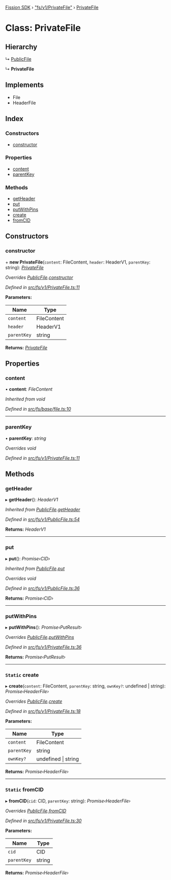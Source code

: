 [Fission SDK](../README.md) › ["fs/v1/PrivateFile"](../modules/_fs_v1_privatefile_.md) › [PrivateFile](_fs_v1_privatefile_.privatefile.md)

# Class: PrivateFile

## Hierarchy

  ↳ [PublicFile](_fs_v1_publicfile_.publicfile.md)

  ↳ **PrivateFile**

## Implements

* File
* HeaderFile

## Index

### Constructors

* [constructor](_fs_v1_privatefile_.privatefile.md#constructor)

### Properties

* [content](_fs_v1_privatefile_.privatefile.md#content)
* [parentKey](_fs_v1_privatefile_.privatefile.md#parentkey)

### Methods

* [getHeader](_fs_v1_privatefile_.privatefile.md#getheader)
* [put](_fs_v1_privatefile_.privatefile.md#put)
* [putWithPins](_fs_v1_privatefile_.privatefile.md#putwithpins)
* [create](_fs_v1_privatefile_.privatefile.md#static-create)
* [fromCID](_fs_v1_privatefile_.privatefile.md#static-fromcid)

## Constructors

###  constructor

\+ **new PrivateFile**(`content`: FileContent, `header`: HeaderV1, `parentKey`: string): *[PrivateFile](_fs_v1_privatefile_.privatefile.md)*

*Overrides [PublicFile](_fs_v1_publicfile_.publicfile.md).[constructor](_fs_v1_publicfile_.publicfile.md#constructor)*

*Defined in [src/fs/v1/PrivateFile.ts:11](https://github.com/fission-suite/ts-sdk/blob/c2e76a7/src/fs/v1/PrivateFile.ts#L11)*

**Parameters:**

Name | Type |
------ | ------ |
`content` | FileContent |
`header` | HeaderV1 |
`parentKey` | string |

**Returns:** *[PrivateFile](_fs_v1_privatefile_.privatefile.md)*

## Properties

###  content

• **content**: *FileContent*

*Inherited from void*

*Defined in [src/fs/base/file.ts:10](https://github.com/fission-suite/ts-sdk/blob/c2e76a7/src/fs/base/file.ts#L10)*

___

###  parentKey

• **parentKey**: *string*

*Overrides void*

*Defined in [src/fs/v1/PrivateFile.ts:11](https://github.com/fission-suite/ts-sdk/blob/c2e76a7/src/fs/v1/PrivateFile.ts#L11)*

## Methods

###  getHeader

▸ **getHeader**(): *HeaderV1*

*Inherited from [PublicFile](_fs_v1_publicfile_.publicfile.md).[getHeader](_fs_v1_publicfile_.publicfile.md#getheader)*

*Defined in [src/fs/v1/PublicFile.ts:54](https://github.com/fission-suite/ts-sdk/blob/c2e76a7/src/fs/v1/PublicFile.ts#L54)*

**Returns:** *HeaderV1*

___

###  put

▸ **put**(): *Promise‹CID›*

*Inherited from [PublicFile](_fs_v1_publicfile_.publicfile.md).[put](_fs_v1_publicfile_.publicfile.md#put)*

*Overrides void*

*Defined in [src/fs/v1/PublicFile.ts:36](https://github.com/fission-suite/ts-sdk/blob/c2e76a7/src/fs/v1/PublicFile.ts#L36)*

**Returns:** *Promise‹CID›*

___

###  putWithPins

▸ **putWithPins**(): *Promise‹PutResult›*

*Overrides [PublicFile](_fs_v1_publicfile_.publicfile.md).[putWithPins](_fs_v1_publicfile_.publicfile.md#putwithpins)*

*Defined in [src/fs/v1/PrivateFile.ts:36](https://github.com/fission-suite/ts-sdk/blob/c2e76a7/src/fs/v1/PrivateFile.ts#L36)*

**Returns:** *Promise‹PutResult›*

___

### `Static` create

▸ **create**(`content`: FileContent, `parentKey`: string, `ownKey?`: undefined | string): *Promise‹HeaderFile›*

*Overrides [PublicFile](_fs_v1_publicfile_.publicfile.md).[create](_fs_v1_publicfile_.publicfile.md#static-create)*

*Defined in [src/fs/v1/PrivateFile.ts:18](https://github.com/fission-suite/ts-sdk/blob/c2e76a7/src/fs/v1/PrivateFile.ts#L18)*

**Parameters:**

Name | Type |
------ | ------ |
`content` | FileContent |
`parentKey` | string |
`ownKey?` | undefined &#124; string |

**Returns:** *Promise‹HeaderFile›*

___

### `Static` fromCID

▸ **fromCID**(`cid`: CID, `parentKey`: string): *Promise‹HeaderFile›*

*Overrides [PublicFile](_fs_v1_publicfile_.publicfile.md).[fromCID](_fs_v1_publicfile_.publicfile.md#static-fromcid)*

*Defined in [src/fs/v1/PrivateFile.ts:30](https://github.com/fission-suite/ts-sdk/blob/c2e76a7/src/fs/v1/PrivateFile.ts#L30)*

**Parameters:**

Name | Type |
------ | ------ |
`cid` | CID |
`parentKey` | string |

**Returns:** *Promise‹HeaderFile›*
